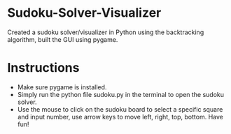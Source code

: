 # Sudoku-Solver-Visualizer
Created a sudoku solver/visualizer in Python using the backtracking algorithm, built the GUI using pygame.
# Instructions
- Make sure pygame is installed. 
- Simply run the python file sudoku.py in the terminal to open the sudoku solver. 
- Use the mouse to click on the sudoku board to select a specific square and input number, use arrow keys to move left, right, top, bottom. Have fun! 
